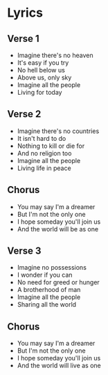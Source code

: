# Lyrics

## Verse 1
- Imagine there's no heaven
- It's easy if you try
- No hell below us
- Above us, only sky
- Imagine all the people
- Living for today

## Verse 2
- Imagine there's no countries
- It isn't hard to do
- Nothing to kill or die for
- And no religion too
- Imagine all the people
- Living life in peace

## Chorus
- You may say I'm a dreamer
- But I'm not the only one
- I hope someday you'll join us
- And the world will be as one

## Verse 3
- Imagine no possessions
- I wonder if you can
- No need for greed or hunger
- A brotherhood of man
- Imagine all the people
- Sharing all the world

## Chorus
- You may say I'm a dreamer
- But I'm not the only one
- I hope someday you'll join us
- And the world will live as one